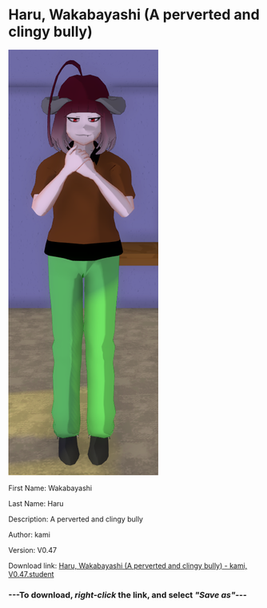 # Haru, Wakabayashi (A perverted and clingy bully)

<img src = "https://raw.githubusercontent.com/Arbiter1223/Daigaku-Gurashi-Custom-Students/master/Students/Files/Haru%2C%20Wakabayashi%20(A%20perverted%20and%20clingy%20bully).png">

First Name: Wakabayashi

Last Name: Haru

Description: A perverted and clingy bully

Author: kami

Version: V0.47

Download link: <a href="https://raw.githubusercontent.com/Arbiter1223/Daigaku-Gurashi-Custom-Students/master/Students/Files/Haru%2C%20Wakabayashi%20(A%20perverted%20and%20clingy%20bully)%20-%20kami%2C%20V0.47.student">Haru, Wakabayashi (A perverted and clingy bully) - kami, V0.47.student</a>

### ---**To download, _right-click_ the link, and select _"Save as"_**---
